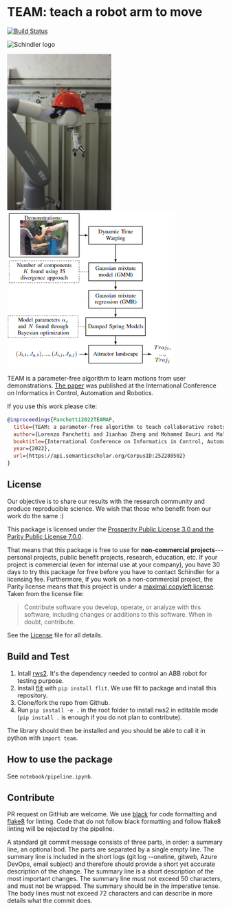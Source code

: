# TEAM: teach a robot arm to move

[![Build Status](https://dev.azure.com/devsdb/CRD-NT_ARCO/_apis/build/status/SchindlerReGIS.team?repoName=SchindlerReGIS%2Fteam&branchName=main)](https://dev.azure.com/devsdb/CRD-NT_ARCO/_build/latest?definitionId=1211&repoName=SchindlerReGIS%2Fteam&branchName=main)

![Schindler logo](logo.jg)

![ABB robot with a helmet](robot.jpg)
![ABB robot with a helmet](flowchart.png)

TEAM is a parameter-free algorithm to learn motions from user demonstrations.
[The paper](https://arxiv.org/abs/2209.06940) was published at the International Conference on Informatics in Control, Automation and Robotics.

If you use this work please cite:

```bib
@inproceedings{Panchetti2022TEAMAP,
  title={TEAM: a parameter-free algorithm to teach collaborative robots motions from user demonstrations},
  author={Lorenzo Panchetti and Jianhao Zheng and Mohamed Bouri and Malcolm Mielle},
  booktitle={International Conference on Informatics in Control, Automation and Robotics},
  year={2022},
  url={https://api.semanticscholar.org/CorpusID:252280502}
}
```

## License

Our objective is to share our results with the research community and produce reproducible science.
We wish that those who benefit from our work do the same :)

This package is licensed under the [Prosperity Public License 3.0 and the Parity Public License 7.0.0](LICENSE.md).

That means that this package is free to use for __non-commercial projects__---personal projects, public benefit projects, research, education, etc.
If your project is commercial (even for internal use at your company), you have 30 days to try this package for free before you have to contact Schindler for a licensing fee.
Furthermore, if you work on a non-commercial project, the Parity license means that this project is under a [maximal copyleft license](https://blueoakcouncil.org/copyleft).
Taken from the license file:

> Contribute software you develop, operate, or analyze with this software, including changes or additions to this software. When in doubt, contribute.

See the [License](LICENSE.md) file for all details.

## Build and Test

1. Intall [rws2](https://github.com/SchindlerReGIS/rws2).
   It's the dependency needed to control an ABB robot for testing purpose.
2. Install [flit](https://github.com/pypa/flit) with `pip install flit`.
We use flit to package and install this repository.
3. Clone/fork the repo from Github.
4. Run `pip install -e .` in the root folder to install rws2 in editable mode (`pip install .` is enough if you do not plan to contribute).

The library should then be installed and you should be able to call it in python with `import team`.

## How to use the package

See `notebook/pipeline.ipynb`.

## Contribute

PR request on GitHub are welcome.
We use [black](https://github.com/psf/black) for code formatting and [flake8](https://github.com/pycqa/flake8) for linting.
Code that do not follow black formatting and follow flake8 linting will be rejected by the pipeline.

A standard git commit message consists of three parts, in order: a summary line, an optional bod.
The parts are separated by a single empty line.
The summary line is included in the short logs (git log --oneline, gitweb, Azure DevOps, email subject) and therefore should provide a short yet accurate description of the change.
The summary line is a short description of the most important changes. The summary line must not exceed 50 characters, and must not be wrapped. The summary should be in the imperative tense.
The body lines must not exceed 72 characters and can describe in more details what the commit does.
